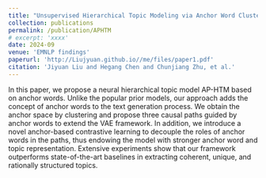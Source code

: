 ```yaml
---
title: "Unsupervised Hierarchical Topic Modeling via Anchor Word Clustering and Path Guidance"
collection: publications
permalink: /publication/APHTM
# excerpt: 'xxxx'
date: 2024-09
venue: 'EMNLP findings'
paperurl: 'http://Liujyuan.github.io//me/files/paper1.pdf'
citation: 'Jiyuan Liu and Hegang Chen and Chunjiang Zhu, et al.'
---
```


In this paper, we propose a neural hierarchical topic model AP-HTM based on anchor words. Unlike the popular prior models, our approach adds the concept of anchor words to the text generation process. We obtain the anchor space by clustering and propose three causal paths guided by anchor words to extend the VAE framework. In addition, we introduce a novel anchor-based contrastive learning to decouple the roles of anchor words in the paths, thus endowing the model with stronger anchor word and topic representation. Extensive experiments show that our framework outperforms state-of-the-art baselines in extracting coherent, unique, and rationally structured topics.
